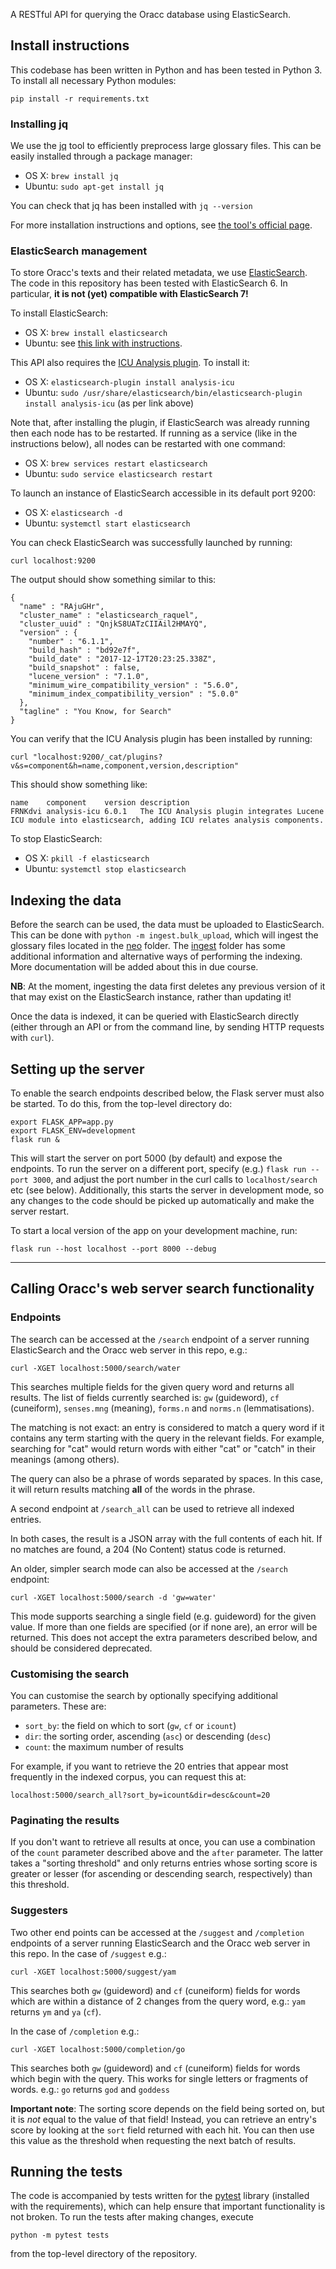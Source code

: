 A RESTful API for querying the Oracc database using ElasticSearch.

## Install instructions

This codebase has been written in Python and has been tested in Python 3. To
install all necessary Python modules:

```
pip install -r requirements.txt
```

### Installing jq

We use the [jq](https://stedolan.github.io/jq/) tool to efficiently preprocess
large glossary files. This can be easily installed through a package manager:

-   OS X: `brew install jq`
-   Ubuntu: `sudo apt-get install jq`

You can check that jq has been installed with `jq --version`

For more installation instructions and options, see
[the tool's official page](https://stedolan.github.io/jq/download/).

### ElasticSearch management

To store Oracc's texts and their related metadata, we use
[ElasticSearch](https://www.elastic.co/products/elasticsearch). The code in
this repository has been tested with ElasticSearch 6.
In particular, **it is not (yet) compatible with ElasticSearch 7!**

To install ElasticSearch:

-   OS X: `brew install elasticsearch`
-   Ubuntu: see [this link with instructions](https://www.elastic.co/guide/en/elasticsearch/reference/current/_installation.html).

This API also requires the [ICU Analysis plugin](https://www.elastic.co/guide/en/elasticsearch/plugins/current/analysis-icu.html).
To install it:

-   OS X: `elasticsearch-plugin install analysis-icu`
-   Ubuntu: `sudo /usr/share/elasticsearch/bin/elasticsearch-plugin install analysis-icu` (as per link above)

Note that, after installing the plugin, if ElasticSearch was already running then each node has to be restarted.
If running as a service (like in the instructions below), all nodes can be restarted with one command:

-   OS X: `brew services restart elasticsearch`
-   Ubuntu: `sudo service elasticsearch restart`

To launch an instance of ElasticSearch accessible in its default port 9200:

-   OS X: `elasticsearch -d`
-   Ubuntu: `systemctl start elasticsearch`

You can check ElasticSearch was successfully launched by running:

```
curl localhost:9200
```

The output should show something similar to this:

```
{
  "name" : "RAjuGHr",
  "cluster_name" : "elasticsearch_raquel",
  "cluster_uuid" : "QnjkS8UATzCIIAil2HMAYQ",
  "version" : {
    "number" : "6.1.1",
    "build_hash" : "bd92e7f",
    "build_date" : "2017-12-17T20:23:25.338Z",
    "build_snapshot" : false,
    "lucene_version" : "7.1.0",
    "minimum_wire_compatibility_version" : "5.6.0",
    "minimum_index_compatibility_version" : "5.0.0"
  },
  "tagline" : "You Know, for Search"
}
```

You can verify that the ICU Analysis plugin has been installed by running:

```
curl "localhost:9200/_cat/plugins?v&s=component&h=name,component,version,description"
```

This should show something like:

```
name    component    version description
FRNKdvi analysis-icu 6.0.1   The ICU Analysis plugin integrates Lucene ICU module into elasticsearch, adding ICU relates analysis components.
```

To stop ElasticSearch:

-   OS X: `pkill -f elasticsearch`
-   Ubuntu: `systemctl stop elasticsearch`

## Indexing the data

Before the search can be used, the data must be uploaded to ElasticSearch. This
can be done with `python -m ingest.bulk_upload`, which will ingest the glossary
files located in the [neo](neo) folder. The [ingest](ingest) folder has
some additional information and alternative ways of performing the indexing.
More documentation will be added about this in due course.

**NB**: At the moment, ingesting the data first deletes any previous version
of it that may exist on the ElasticSearch instance, rather than updating it!

Once the data is indexed, it can be queried with ElasticSearch directly (either
through an API or from the command line, by sending HTTP requests with `curl`).

## Setting up the server

To enable the search endpoints described below, the Flask server must also be
started. To do this, from the top-level directory do:

```
export FLASK_APP=app.py
export FLASK_ENV=development
flask run &
```

This will start the server on port 5000 (by default) and expose the endpoints.
To run the server on a different port, specify (e.g.) `flask run --port 3000`,
and adjust the port number in the curl calls to `localhost/search` etc (see below).
Additionally, this starts the server in development mode, so any changes to the
code should be picked up automatically and make the server restart.

To start a local version of the app on your development machine, run:

```
flask run --host localhost --port 8000 --debug
```

---

## Calling Oracc's web server search functionality

### Endpoints

The search can be accessed at the `/search` endpoint of a server running
ElasticSearch and the Oracc web server in this repo, e.g.:

```
curl -XGET localhost:5000/search/water
```

This searches multiple fields for the given query word and returns all
results. The list of fields currently searched is: `gw` (guideword),
`cf` (cuneiform), `senses.mng` (meaning), `forms.n` and `norms.n`
(lemmatisations).

The matching is not exact: an entry is considered to match a query word if it
contains any term starting with the query in the relevant fields. For
example, searching for "cat" would return words with either "cat" or "catch" in
their meanings (among others).

The query can also be a phrase of words separated by spaces. In this case, it
will return results matching **all** of the words in the phrase.

A second endpoint at `/search_all` can be used to retrieve all indexed entries.

In both cases, the result is a JSON array with the full contents of each hit. If
no matches are found, a 204 (No Content) status code is returned.

An older, simpler search mode can also be accessed at the `/search` endpoint:

```
curl -XGET localhost:5000/search -d 'gw=water'
```

This mode supports searching a single field (e.g. guideword) for the given value.
If more than one fields are specified (or if none are), an error will be
returned. This does not accept the extra parameters described below, and should
be considered deprecated.

### Customising the search

You can customise the search by optionally specifying additional parameters.
These are:

-   `sort_by`: the field on which to sort (`gw`, `cf` or `icount`)
-   `dir`: the sorting order, ascending (`asc`) or descending (`desc`)
-   `count`: the maximum number of results

For example, if you want to retrieve the 20 entries that appear most frequently
in the indexed corpus, you can request this at:

```
localhost:5000/search_all?sort_by=icount&dir=desc&count=20
```

### Paginating the results

If you don't want to retrieve all results at once, you can use a combination of
the `count` parameter described above and the `after` parameter. The latter
takes a "sorting threshold" and only returns entries whose sorting score is
greater or lesser (for ascending or descending search, respectively) than this
threshold.

### Suggesters

Two other end points can be accessed at the `/suggest` and `/completion` endpoints
of a server running ElasticSearch and the Oracc web server in this repo.
In the case of `/suggest` e.g.:

```
curl -XGET localhost:5000/suggest/yam
```

This searches both `gw` (guideword) and `cf` (cuneiform) fields for words which are
within a distance of 2 changes from the query word, e.g.: `yam` returns `ym` and `ya` (`cf`).

In the case of `/completion` e.g.:

```
curl -XGET localhost:5000/completion/go
```

This searches both `gw` (guideword) and `cf` (cuneiform) fields for words which begin
with the query. This works for single letters or fragments of words.
e.g.: `go` returns `god` and `goddess`

**Important note**: The sorting score depends on the field being sorted on, but
it is _not_ equal to the value of that field! Instead, you can retrieve an
entry's score by looking at the `sort` field returned with each hit. You can
then use this value as the threshold when requesting the next batch of results.

## Running the tests

The code is accompanied by tests written for the [pytest](https://pytest.org)
library (installed with the requirements), which can help ensure that important
functionality is not broken. To run the tests after making changes, execute

```
python -m pytest tests
```

from the top-level directory of the repository.
